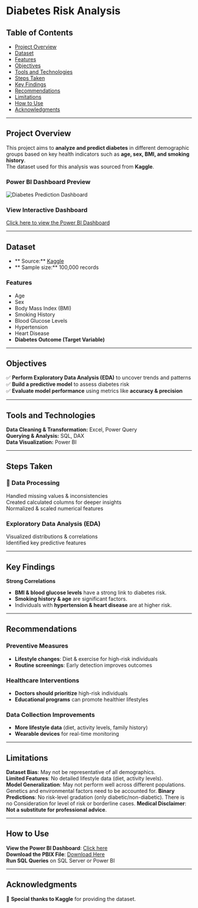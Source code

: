 # Diabetes Risk Analysis  

## Table of Contents  
- [Project Overview](#project-overview)  
- [Dataset](#dataset)  
- [Features](#features)  
- [Objectives](#objectives)  
- [Tools and Technologies](#tools-and-technologies)  
- [Steps Taken](#steps-taken)  
- [Key Findings](#key-findings)  
- [Recommendations](#recommendations)  
- [Limitations](#limitations)  
- [How to Use](#how-to-use)  
- [Acknowledgments](#acknowledgments)  

---

## Project Overview  
This project aims to **analyze and predict diabetes** in different demographic groups based on key health indicators such as **age, sex, BMI, and smoking history**.  
The dataset used for this analysis was sourced from **Kaggle**.

### **Power BI Dashboard Preview**  
![Diabetes Prediction Dashboard](your_dashboard_image_link)  

### **View Interactive Dashboard**  
[Click here to view the Power BI Dashboard](your_power_bi_public_link)

---

## Dataset  
- ** Source:** [Kaggle](your_kaggle_dataset_link)  
- ** Sample size:** 100,000 records  

### **Features**  
- Age  
- Sex  
- Body Mass Index (BMI)  
- Smoking History  
- Blood Glucose Levels  
- Hypertension  
- Heart Disease  
- **Diabetes Outcome (Target Variable)**  

---

## Objectives  
✅ **Perform Exploratory Data Analysis (EDA)** to uncover trends and patterns  
✅ **Build a predictive model** to assess diabetes risk  
✅ **Evaluate model performance** using metrics like **accuracy & precision**  

---

## Tools and Technologies  
**Data Cleaning & Transformation:** Excel, Power Query  
**Querying & Analysis:** SQL, DAX  
**Data Visualization:** Power BI  

---

## Steps Taken  
### **📌 Data Processing**  
Handled missing values & inconsistencies  
Created calculated columns for deeper insights  
Normalized & scaled numerical features  

### **Exploratory Data Analysis (EDA)**  
Visualized distributions & correlations  
Identified key predictive features  

---

## Key Findings  
**Strong Correlations**  
- **BMI & blood glucose levels** have a strong link to diabetes risk.  
- **Smoking history & age** are significant factors.  
- Individuals with **hypertension & heart disease** are at higher risk.  

---

## Recommendations  
### **Preventive Measures**  
- **Lifestyle changes**: Diet & exercise for high-risk individuals  
- **Routine screenings**: Early detection improves outcomes  

### **Healthcare Interventions**  
- **Doctors should prioritize** high-risk individuals  
- **Educational programs** can promote healthier lifestyles  

### **Data Collection Improvements**  
- **More lifestyle data** (diet, activity levels, family history)  
- **Wearable devices** for real-time monitoring  

---

## Limitations  
**Dataset Bias**: May not be representative of all demographics.  
**Limited Features**: No detailed lifestyle data (diet, activity levels).  
**Model Generalization**: May not perform well across different populations. Genetics and
  environmental factors need to be accounted for.
**Binary Predictions**: No risk-level gradation (only diabetic/non-diabetic).  There is no 
  Consideration for level of risk or borderline cases. 
**Medical Disclaimer**: **Not a substitute for professional advice**.  

---

## How to Use  
 **View the Power BI Dashboard**: [Click here](your_power_bi_public_link)  
 **Download the PBIX File**: [Download Here](your_pbix_file_link)  
 **Run SQL Queries** on SQL Server or Power BI  

---

## Acknowledgments  
🙏 **Special thanks to Kaggle** for providing the dataset.
